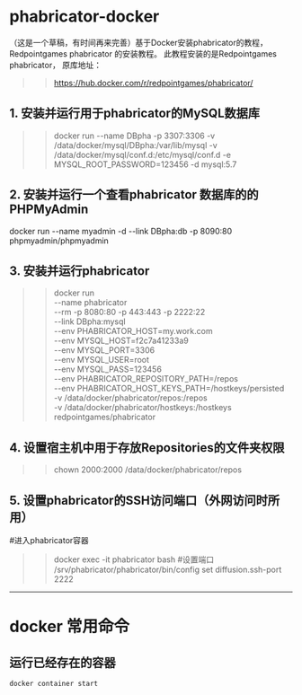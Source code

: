 # phabricator-docker
（这是一个草稿，有时间再来完善）基于Docker安装phabricator的教程，Redpointgames phabricator 的安装教程。
此教程安装的是Redpointgames phabricator，
原库地址：
>> https://hub.docker.com/r/redpointgames/phabricator/

## 1. 安装并运行用于phabricator的MySQL数据库
 >> docker run --name DBpha -p 3307:3306 -v /data/docker/mysql/DBpha:/var/lib/mysql -v /data/docker/mysql/conf.d:/etc/mysql/conf.d -e MYSQL_ROOT_PASSWORD=123456 -d mysql:5.7

## 2. 安装并运行一个查看phabricator 数据库的的PHPMyAdmin
 docker run --name myadmin -d --link DBpha:db -p 8090:80 phpmyadmin/phpmyadmin

## 3. 安装并运行phabricator
>> docker run \
    --name phabricator \
    --rm -p 8080:80 -p 443:443 -p 2222:22 \
    --link DBpha:mysql \
    --env PHABRICATOR_HOST=my.work.com \
    --env MYSQL_HOST=f2c7a41233a9 \
    --env MYSQL_PORT=3306 \
    --env MYSQL_USER=root \
    --env MYSQL_PASS=123456 \
    --env PHABRICATOR_REPOSITORY_PATH=/repos \
    --env PHABRICATOR_HOST_KEYS_PATH=/hostkeys/persisted \
    -v /data/docker/phabricator/repos:/repos \
    -v /data/docker/phabricator/hostkeys:/hostkeys \
    redpointgames/phabricator

## 4. 设置宿主机中用于存放Repositories的文件夹权限
>> chown 2000:2000 /data/docker/phabricator/repos

## 5. 设置phabricator的SSH访问端口（外网访问时所用）
  #进入phabricator容器
  >> docker exec -it phabricator bash
  #设置端口
  >> /srv/phabricator/phabricator/bin/config set diffusion.ssh-port 2222
  
----
# docker 常用命令
## 运行已经存在的容器
	docker container start
